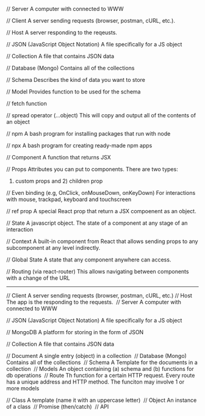 // Server
A computer with connected to WWW

// Client
A server sending requests (browser, postman, cURL, etc.).

// Host
A server responding to the reqeusts.

// JSON (JavaScript Object Notation)
A file specifically for a JS object

// Collection
A file that contains JSON data 

// Database (Mongo)
Contains all of the collections

// Schema
Describes the kind of data you want to store

// Model
Provides function to be used for the schema

// fetch function

// spread operator  (...object)
This will copy and output all of the contents of an object

// npm
A bash program for installing packages that run with node

// npx
A bash program for creating ready-made npm apps

// Component
A function that returns JSX

// Props
Attributes you can put to components. There are two types:
1) custom props and 2) children prop

// Even binding (e.g, OnClick, onMouseDown, onKeyDown)
For interactions with mouse, trackpad, keyboard and touchscreen

// ref prop
A special React prop that return a JSX compoenent as an object.

// State
A javascript object. The state of a component at any stage of an interaction

// Context 
A built-in component from React that allows sending props to any subcomponent at any level indirectly.


// Global State
A state that any component anywhere can access.

// Routing (via react-router)
This allows navigating between components with a change of the URL


-------------
// Client
A server sending requests (browser, postman, cURL, etc.)
​
// Host
The app is the responding to the requests.
​
// Server
A computer with connected to WWW
​

// JSON (JavaScript Object Notation)
A file specifically for a JS object

// MongoDB
A platform for storing in the form of JSON

// Collection
A file that contains JSON data 

// Document
A single entry (object) in a collection
​
// Database (Mongo)
Contains all of the collections
​
// Schema
A Template for the documents in a collection
​
// Models
An object containing (a) schema and (b) functions for db operations
​
// Route
Th function for a certain HTTP request. Every route has a unique address and HTTP method. The funciton may involve 1 or more models

// Class
A template (name it with an uppercase letter)
​
// Object
An instance of a class
​
// Promise (then/catch)
​
// API

